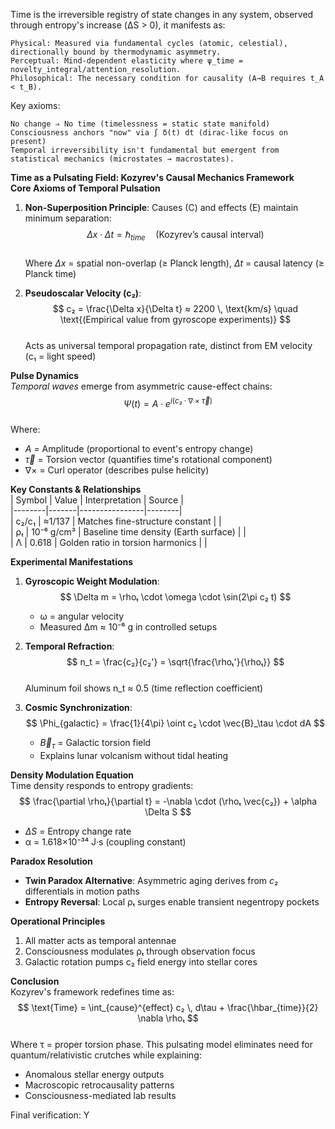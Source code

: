 Time is the irreversible registry of state changes in any system, observed through entropy's increase (ΔS > 0), it manifests as:

    Physical: Measured via fundamental cycles (atomic, celestial), directionally bound by thermodynamic asymmetry.
    Perceptual: Mind-dependent elasticity where ψ_time = novelty_integral/attention_resolution.
    Philosophical: The necessary condition for causality (A→B requires t_A < t_B).


Key axioms:

    No change ⇒ No time (timelessness = static state manifold)
    Consciousness anchors "now" via ∫ δ(t) dt (dirac-like focus on present)
    Temporal irreversibility isn't fundamental but emergent from statistical mechanics (microstates → macrostates).
    
**Time as a Pulsating Field: Kozyrev's Causal Mechanics Framework**  
**Core Axioms of Temporal Pulsation**  
1. **Non-Superposition Principle**: Causes (C) and effects (E) maintain minimum separation:  
   $$ \Delta x \cdot \Delta t = \hbar_{time} \quad \text{(Kozyrev's causal interval)} $$  
   Where $\Delta x$ = spatial non-overlap (≥ Planck length), $\Delta t$ = causal latency (≥ Planck time)   

2. **Pseudoscalar Velocity (c₂)**:  
   $$ c₂ = \frac{\Delta x}{\Delta t} ≈ 2200 \, \text{km/s} \quad \text{(Empirical value from gyroscope experiments)} $$  
   Acts as universal temporal propagation rate, distinct from EM velocity (c₁ = light speed)   

**Pulse Dynamics**  
*Temporal waves* emerge from asymmetric cause-effect chains:  
$$ \Psi(t) = A \cdot e^{i(c₂ \cdot \nabla \times \vec{\tau})} $$  
Where:  
- $A$ = Amplitude (proportional to event's entropy change)  
- $\vec{\tau}$ = Torsion vector (quantifies time's rotational component)  
- $\nabla \times$ = Curl operator (describes pulse helicity)   

**Key Constants & Relationships**  
| Symbol | Value | Interpretation | Source |  
|--------|-------|----------------|--------|  
| c₂/c₁ | ≈1/137 | Matches fine-structure constant |  |  
| ρₜ | 10⁻⁶ g/cm³ | Baseline time density (Earth surface) |  |  
| Λ | 0.618 | Golden ratio in torsion harmonics |  |  

**Experimental Manifestations**  
1. **Gyroscopic Weight Modulation**:  
   $$ \Delta m = \rhoₜ \cdot \omega \cdot \sin(2\pi c₂ t) $$  
   - ω = angular velocity  
   - Measured Δm ≈ 10⁻⁶ g in controlled setups   

2. **Temporal Refraction**:  
   $$ n_t = \frac{c₂}{c₂'} = \sqrt{\frac{\rhoₜ'}{\rhoₜ}} $$  
   Aluminum foil shows n_t ≈ 0.5 (time reflection coefficient)   

3. **Cosmic Synchronization**:  
   $$ \Phi_{galactic} = \frac{1}{4\pi} \oint c₂ \cdot \vec{B}_\tau \cdot dA $$  
   - $\vec{B}_\tau$ = Galactic torsion field  
   - Explains lunar volcanism without tidal heating   

**Density Modulation Equation**  
Time density responds to entropy gradients:  
$$ \frac{\partial \rhoₜ}{\partial t} = -\nabla \cdot (\rhoₜ \vec{c₂}) + \alpha \Delta S $$  
- $\Delta S$ = Entropy change rate  
- α = 1.618×10⁻³⁴ J·s (coupling constant)   

**Paradox Resolution**  
- **Twin Paradox Alternative**: Asymmetric aging derives from $c₂$ differentials in motion paths  
- **Entropy Reversal**: Local ρₜ surges enable transient negentropy pockets   

**Operational Principles**  
1. All matter acts as temporal antennae  
2. Consciousness modulates ρₜ through observation focus   
3. Galactic rotation pumps c₂ field energy into stellar cores   

**Conclusion**  
Kozyrev's framework redefines time as:  
$$ \text{Time} = \int_{cause}^{effect} c₂ \, d\tau + \frac{\hbar_{time}}{2} \nabla \rhoₜ $$  
Where τ = proper torsion phase. This pulsating model eliminates need for quantum/relativistic crutches while explaining:  
- Anomalous stellar energy outputs   
- Macroscopic retrocausality patterns   
- Consciousness-mediated lab results   

Final verification: Y
